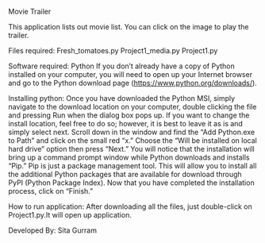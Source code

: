 Movie Trailer

This application lists out movie list. You can click on the image to play the trailer.

Files required:
Fresh_tomatoes.py
Project1_media.py
Project1.py

Software required:
Python 
If you don’t already have a copy of Python installed on your computer, you will need to open up your Internet browser and go to the Python download page (https://www.python.org/downloads/).

Installing python:
Once you have downloaded the Python MSI, simply navigate to the download location on your computer, double clicking the file and pressing Run when the dialog box pops up. If you want to change the install location, feel free to do so; however, it is best to leave it as is and simply select next. Scroll down in the window and find the “Add Python.exe to Path” and click on the small red “x.” Choose the “Will be installed on local hard drive” option then press “Next.” You will notice that the installation will bring up a command prompt window while Python downloads and installs “Pip.” Pip is just a package management tool. This will allow you to install all the additional Python packages that are available for download through PyPI (Python Package Index). Now that you have completed the installation process, click on “Finish.”

How to run application:
After downloading all the files, just double-click on Project1.py.It will open up application.

Developed By:
Sita Gurram


